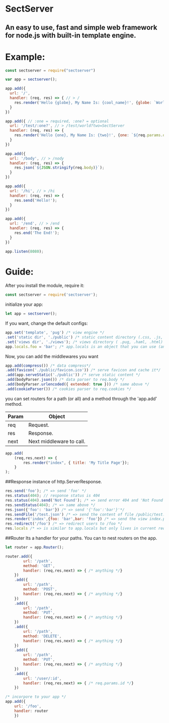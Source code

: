 # SectServer
## An easy to use, fast and simple web framework for node.js with built-in template engine.

# Example:

```javascript
const sectserver = require("sectserver")

var app = sectserver();

app.add({
  url: '/',
  handler: (req, res) => { // > /
    res.render('Hello {globe}, My Name Is: {cool_name}!', {globe: `World`, cool_name: `SectServer`}); // Default Render Engine: SectPlating, See Guide To Change The Default.
  }
})

app.add({ // :one = required, :one? = optional
  url: '/test/:one?', // > /test/world?two=SectServer
  handler: (req, res) => {
    res.render('Hello {one}, My Name Is: {two}!', {one: `${req.params.one}`, two: `${req.query.two}`});
  }
})

app.add({
  url: '/body', // > /nody
  handler: (req, res) => {
    res.json(`${JSON.stringify(req.body)}`);
  }
})

app.add({
  url: '/hi', // > /hi
  handler: (req, res) => {
    res.send('Hello!');
  }
})

app.add({
  url: '/end', // > /end
  handler: (req, res) => {
    res.end('The End!');
  }
})

app.listen(8080);
```

# Guide:

After you install the module, require it:
```javascript
const sectserver = require('sectserver');
```
initialize your app:
```javascript
let app = sectserver();
```

If you want, change the default configs:
```javascript
app.set('template', 'pug') /* view engine */
.set('static dir', './public') /* static content directory (.css, .js, .json...)*/
.set('views dir', './views'); /* views directory ( .pug, .haml, .html) */
app.locals.foo = 'bar'; /* app.locals is an object that you can use (and call) it everywhere (middlewares, routers, renders...)*/
```
Now, you can add the middlewares you want
```javascript
app.add(compress()) /* data compress*/
.add(favicon('./public/favicon.ico')) /* serve favicon and cache it*/
.add(app.serveStatic('./public')) /* serve static content */
.add(bodyParser.json()) /* data parser to req.body */
.add(bodyParser.urlencoded({ extended: true })) /* same above */
.add(cookieParser()) /* cookies parser to req.cookies */
```
you can set routers for a path (or all)  and a method through the 'app.add' method.

| Param | Object |
|-----|---------|
| req | Request. |
| res | Response. |
| next | Next middleware to call. |

```javascript
app.add(
    (req,res,next) => {
        res.render("index", { title: 'My Title Page'});
    }
);
```
##Response
instance of http.ServerResponse.
```javascript
res.send('foo'); /* => send 'foo' */
res.status(404); // response status is 404
res.status(404).send('Not Found'); /* => send error 404 and 'Not Found' */
res.sendStatus(404); /* => same above */
res.json({'foo': 'bar'}) /* => send '{'foo':'bar'}'*/
res.sendFile('/test.json') /* => send the content of file /public/test.json (or your static dir)*/
res.render('index',{foo: 'bar',bar: 'foo'}) /* => send the view index.pug (default, or your views engine)*/
res.redirect('/foo') /* => redirect users to /foo */
res.locals /* => is similar to app.locals but only lives in current request (you can refresh it inn each request through middlewares) */
```

##Router
Its a handler for your paths. You can to nest routers on the app.
```javascript
let router = app.Router();

router.add({
        url: '/path',
        method: 'GET',
        handler: (req,res,next) => { /* anything */}
    })
    .add({
        url: '/path',
        method: 'POST',
        handler: (req,res,next) => { /* anything */}
    })
    .add({
        url: '/path',
        method: 'PUT',
        handler: (req,res,next) => { /* anything */}
    })
    .add({
        url: '/path',
        method: 'DELETE',
        handler: (req,res,next) => { /* anything */}
    })
    .add({
        url: '/path',
        method: 'PUT',
        handler: (req,res,next) => { /* anything */}
    })
    .add({
        url: '/user/:id',
        handler: (req,res,next) => { /* req.params.id */}
    })

/* incorpore to your app */
app.add({
    url: '/foo',
    handler: router
    })
```